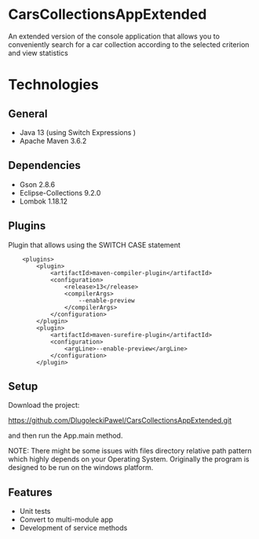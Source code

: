 # CarsCollectionsAppExtended
 An extended version of the console application that allows you to conveniently search for a car collection according to the selected criterion and view statistics

# Technologies

## General
* Java 13 (using Switch Expressions )
* Apache Maven 3.6.2

## Dependencies
* Gson 2.8.6
* Eclipse-Collections 9.2.0
* Lombok 1.18.12

## Plugins
Plugin that allows using the SWITCH CASE statement

        <plugins>
            <plugin>
                <artifactId>maven-compiler-plugin</artifactId>
                <configuration>
                    <release>13</release>
                    <compilerArgs>
                        --enable-preview
                    </compilerArgs>
                </configuration>
            </plugin>
            <plugin>
                <artifactId>maven-surefire-plugin</artifactId>
                <configuration>
                    <argLine>--enable-preview</argLine>
                </configuration>
            </plugin>

## Setup
Download the project:

https://github.com/DlugoleckiPawel/CarsCollectionsAppExtended.git

and then run the App.main method.

NOTE: There might be some issues with files directory relative path pattern which highly depends on your Operating System. Originally the program is designed to be run on the windows platform.

## Features
* Unit tests 
* Convert to multi-module app
* Development of service methods
